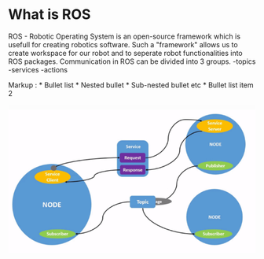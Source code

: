 # What is ROS
ROS - Robotic Operating System is an open-source framework which is usefull for creating robotics software.
Such a "framework" allows us to create workspace for our robot and to seperate robot functionalities into 
ROS packages. Communication in ROS can be divided into 3 groups.
-topics
-services
-actions

Markup : * Bullet list
              * Nested bullet
                  * Sub-nested bullet etc
          * Bullet list item 2
          
![img_3.png](img_3.png)
